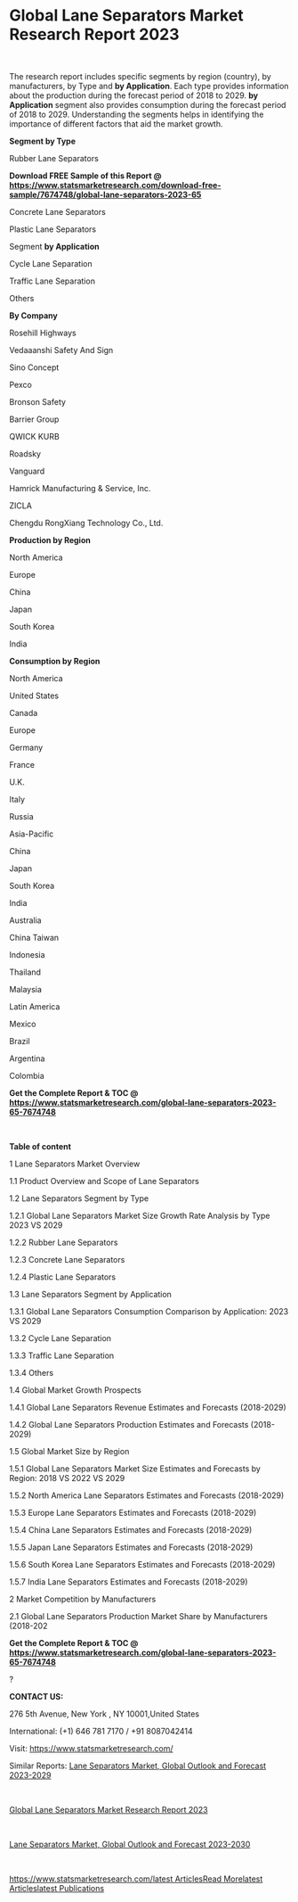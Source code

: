 <h1>Global Lane Separators Market Research Report 2023</h1><br/><p>The research report includes specific segments by region (country), by manufacturers, by Type and <strong>by Application</strong>. Each type provides information about the production during the forecast period of 2018 to 2029. <strong>by Application</strong> segment also provides consumption during the forecast period of 2018 to 2029. Understanding the segments helps in identifying the importance of different factors that aid the market growth.</p>
 
 
 
 <p><strong>Segment by Type</strong></p>
 
 
 
 <p>Rubber Lane Separators</p>
 
 
 
 <p><strong>Download FREE Sample of this Report @ <a href="https://www.statsmarketresearch.com/download-free-sample/7674748/global-lane-separators-2023-65">https://www.statsmarketresearch.com/download-free-sample/7674748/global-lane-separators-2023-65</a></strong></p>
 
 
 
 <p>Concrete Lane Separators</p>
 
 
 
 <p>Plastic Lane Separators</p>
 
 
 
 <p>Segment <strong>by Application</strong></p>
 
 
 
 <p>Cycle Lane Separation</p>
 
 
 
 <p>Traffic Lane Separation</p>
 
 
 
 <p>Others</p>
 
 
 
 <p><strong>By Company</strong></p>
 
 
 
 <p>Rosehill Highways</p>
 
 
 
 <p>Vedaaanshi Safety And Sign</p>
 
 
 
 <p>Sino Concept</p>
 
 
 
 <p>Pexco</p>
 
 
 
 <p>Bronson Safety</p>
 
 
 
 <p>Barrier Group</p>
 
 
 
 <p>QWICK KURB</p>
 
 
 
 <p>Roadsky</p>
 
 
 
 <p>Vanguard</p>
 
 
 
 <p>Hamrick Manufacturing & Service, Inc.</p>
 
 
 
 <p>ZICLA</p>
 
 
 
 <p>Chengdu RongXiang Technology Co., Ltd.</p>
 
 
 
 <p><strong>Production by Region</strong></p>
 
 
 
 <p>North America</p>
 
 
 
 <p>Europe</p>
 
 
 
 <p>China</p>
 
 
 
 <p>Japan</p>
 
 
 
 <p>South Korea</p>
 
 
 
 <p>India</p>
 
 
 
 <p><strong>Consumption by Region</strong></p>
 
 
 
 <p>North America</p>
 
 
 
 <p>United States</p>
 
 
 
 <p>Canada</p>
 
 
 
 <p>Europe</p>
 
 
 
 <p>Germany</p>
 
 
 
 <p>France</p>
 
 
 
 <p>U.K.</p>
 
 
 
 <p>Italy</p>
 
 
 
 <p>Russia</p>
 
 
 
 <p>Asia-Pacific</p>
 
 
 
 <p>China</p>
 
 
 
 <p>Japan</p>
 
 
 
 <p>South Korea</p>
 
 
 
 <p>India</p>
 
 
 
 <p>Australia</p>
 
 
 
 <p>China Taiwan</p>
 
 
 
 <p>Indonesia</p>
 
 
 
 <p>Thailand</p>
 
 
 
 <p>Malaysia</p>
 
 
 
 <p>Latin America</p>
 
 
 
 <p>Mexico</p>
 
 
 
 <p>Brazil</p>
 
 
 
 <p>Argentina</p>
 
 
 
 <p>Colombia</p>
 
 
 
 <div><b>Get the Complete Report & TOC @ <a href="https://www.statsmarketresearch.com/global-lane-separators-2023-65-7674748">https://www.statsmarketresearch.com/global-lane-separators-2023-65-7674748</a></b></div>
 
 
 
 <p><br />
 
 <b>Table of content</b></p>
 
 
 
 <p>1 Lane Separators Market Overview<br />
 
 1.1 Product Overview and Scope of Lane Separators<br />
 
 1.2 Lane Separators Segment by Type<br />
 
 1.2.1 Global Lane Separators Market Size Growth Rate Analysis by Type 2023 VS 2029<br />
 
 1.2.2 Rubber Lane Separators<br />
 
 1.2.3 Concrete Lane Separators<br />
 
 1.2.4 Plastic Lane Separators<br />
 
 1.3 Lane Separators Segment by Application<br />
 
 1.3.1 Global Lane Separators Consumption Comparison by Application: 2023 VS 2029<br />
 
 1.3.2 Cycle Lane Separation<br />
 
 1.3.3 Traffic Lane Separation<br />
 
 1.3.4 Others<br />
 
 1.4 Global Market Growth Prospects<br />
 
 1.4.1 Global Lane Separators Revenue Estimates and Forecasts (2018-2029)<br />
 
 1.4.2 Global Lane Separators Production Estimates and Forecasts (2018-2029)<br />
 
 1.5 Global Market Size by Region<br />
 
 1.5.1 Global Lane Separators Market Size Estimates and Forecasts by Region: 2018 VS 2022 VS 2029<br />
 
 1.5.2 North America Lane Separators Estimates and Forecasts (2018-2029)<br />
 
 1.5.3 Europe Lane Separators Estimates and Forecasts (2018-2029)<br />
 
 1.5.4 China Lane Separators Estimates and Forecasts (2018-2029)<br />
 
 1.5.5 Japan Lane Separators Estimates and Forecasts (2018-2029)<br />
 
 1.5.6 South Korea Lane Separators Estimates and Forecasts (2018-2029)<br />
 
 1.5.7 India Lane Separators Estimates and Forecasts (2018-2029)<br />
 
 2 Market Competition by Manufacturers<br />
 
 2.1 Global Lane Separators Production Market Share by Manufacturers (2018-202</p>
 
 
 
 <div><b>Get the Complete Report & TOC @ <a href="https://www.statsmarketresearch.com/global-lane-separators-2023-65-7674748">https://www.statsmarketresearch.com/global-lane-separators-2023-65-7674748</a></b></div>
 
 
 
 <p>? </p>
 
 
 
 <p><b>CONTACT US:</b><br />
 
 276 5th Avenue, New York , NY 10001,United States<br />
 
 International: (+1) 646 781 7170 / +91 8087042414<br />
 
 Visit: <a href="https://www.statsmarketresearch.com/">https://www.statsmarketresearch.com/</a><br />
 
 Similar Reports: <a href="https://www.statsmarketresearch.com/global-lane-separators-2023-65-7674748">Lane Separators Market, Global Outlook and Forecast 2023-2029</a><br />
 
 <br />
 
 <a href="https://www.statsmarketresearch.com/global-lane-separators-2023-65-7674748">Global Lane Separators Market Research Report 2023</a><br />
 
 <br />
 
 <a href="https://www.statsmarketresearch.com/global-lane-separators-2023-65-7674748">Lane Separators Market, Global Outlook and Forecast 2023-2030</a><br />
 
 <br />
 
 <a href="https://gyeongbokgung.com">https://www.statsmarketresearch.com/</a><a href="https://hallyeomaritime.com">latest Articles</a><a href="https://jingwansa.com">Read More</a><a href="https://nguoiviet.jp/">latest Articles</a><a href="https://www.intelmarketresearch.com/">latest Publications</a></p>